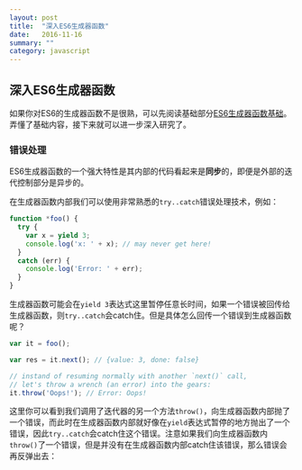 ```yaml
---
layout: post
title:  "深入ES6生成器函数"
date:   2016-11-16
summary: ""
category: javascript
---
```


## 深入ES6生成器函数

如果你对ES6的生成器函数不是很熟，可以先阅读基础部分[ES6生成器函数基础](https://iamswf.github.io/javascript/2016/11/16/es6-generators.html)。弄懂了基础内容，接下来就可以进一步深入研究了。

### 错误处理

ES6生成器函数的一个强大特性是其内部的代码看起来是**同步**的，即便是外部的迭代控制部分是异步的。

在生成器函数内部我们可以使用非常熟悉的`try..catch`错误处理技术，例如：

```javascript
function *foo() {
  try {
    var x = yield 3;
    console.log('x: ' + x); // may never get here!
  }
  catch (err) {
    console.log('Error: ' + err);
  }
}
```

生成器函数可能会在`yield 3`表达式这里暂停任意长时间，如果一个错误被回传给生成器函数，则`try..catch`会catch住。但是具体怎么回传一个错误到生成器函数呢？

```javascript
var it = foo();

var res = it.next(); // {value: 3, done: false}

// instand of resuming normally with another `next()` call,
// let's throw a wrench (an error) into the gears:
it.throw('Oops!'); // Error: Oops!
```



这里你可以看到我们调用了迭代器的另一个方法`throw()`，向生成器函数内部抛了一个错误，而此时在生成器函数内部就好像在`yield`表达式暂停的地方抛出了一个错误，因此`try..catch`会catch住这个错误。注意如果我们向生成器函数内`throw()`了一个错误，但是并没有在生成器函数内部catch住该错误，那么错误会再反弹出去：

```javascript

```



















